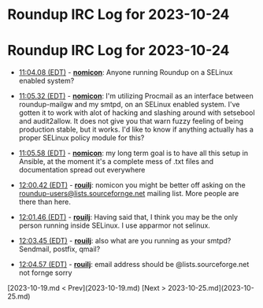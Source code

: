 # Roundup IRC Log for 2023-10-24 #
# Roundup IRC Log for 2023-10-24
* <a href="#11:04.08" id="11:04.08">11:04.08 (EDT)</a> - __[nomicon](https://github.com/nomicon)__: Anyone running Roundup on a SELinux enabled system?

* <a href="#11:05.32" id="11:05.32">11:05.32 (EDT)</a> - __[nomicon](https://github.com/nomicon)__: I'm utilizing Procmail as an interface between roundup-mailgw and my smtpd, on an SELinux enabled system. I've gotten it to work with alot of hacking and slashing around with setsebool and audit2allow. It does not give you that warn fuzzy feeling of being production stable, but it works. I'd like to know if anything actually has a proper SELinux policy module for this?
* <a href="#11:05.58" id="11:05.58">11:05.58 (EDT)</a> - __[nomicon](https://github.com/nomicon)__: my long term goal is to have all this setup in Ansible, at the moment it's a complete mess of .txt files and documentation spread out everywhere

* <a href="#12:00.42" id="12:00.42">12:00.42 (EDT)</a> - __[rouilj](https://github.com/rouilj)__: nomicon you might be better off asking on the roundup-users@lists.sourcefornge.net mailing list. More people are there than here.

* <a href="#12:01.46" id="12:01.46">12:01.46 (EDT)</a> - __[rouilj](https://github.com/rouilj)__: Having said that, I think you may be the only person running inside SELinux. I use apparmor not selinux.

* <a href="#12:03.45" id="12:03.45">12:03.45 (EDT)</a> - __[rouilj](https://github.com/rouilj)__: also what are you running as your smtpd? Sendmail, postfix,  qmail?

* <a href="#12:04.57" id="12:04.57">12:04.57 (EDT)</a> - __[rouilj](https://github.com/rouilj)__: email address should be @lists.sourceforge.net not fornge sorry

<div class="inpage-footer">
[2023-10-19.md < Prev](2023-10-19.md)
[Next > 2023-10-25.md](2023-10-25.md)
</div>
